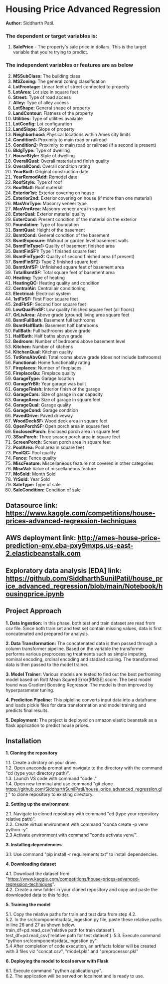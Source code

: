 # Housing Price Advanced Regression
**Author:** Siddharth Patil.  



### The dependent or target variables is:
1. **SalePrice** - The property's sale price in dollars. This is the target variable that you're trying to predict.

### The independent variables or features are as below
2. **MSSubClass:** The building class
3. **MSZoning:** The general zoning classification
4. **LotFrontage:** Linear feet of street connected to property
5. **LotArea:** Lot size in square feet
6. **Street:** Type of road access
7. **Alley:** Type of alley access
8. **LotShape:** General shape of property
9. **LandContour:** Flatness of the property
10. **Utilities:** Type of utilities available
11. **LotConfig:** Lot configuration
12. **LandSlope:** Slope of property
13. **Neighborhood:** Physical locations within Ames city limits
14. **Condition1:** Proximity to main road or railroad
14. **Condition2:** Proximity to main road or railroad (if a second is present)
15. **BldgType:** Type of dwelling
16. **HouseStyle:** Style of dwelling
17. **OverallQual:** Overall material and finish quality
18. **OverallCond:** Overall condition rating
20. **YearBuilt:** Original construction date
21. **YearRemodAdd:** Remodel date
22. **RoofStyle:** Type of roof
23. **RoofMatl:** Roof material
24. **Exterior1st:** Exterior covering on house
25. **Exterior2nd:** Exterior covering on house (if more than one material)
26. **MasVnrType:** Masonry veneer type
27. **MasVnrArea:** Masonry veneer area in square feet
28. **ExterQual:** Exterior material quality
29. **ExterCond:** Present condition of the material on the exterior
30. **Foundation:** Type of foundation
31. **BsmtQual:** Height of the basement
32. **BsmtCond:** General condition of the basement
33. **BsmtExposure:** Walkout or garden level basement walls
34. **BsmtFinType1:** Quality of basement finished area
35. **BsmtFinSF1:** Type 1 finished square feet
36. **BsmtFinType2:** Quality of second finished area (if present)
37. **BsmtFinSF2:** Type 2 finished square feet
38. **BsmtUnfSF:** Unfinished square feet of basement area
39. **TotalBsmtSF:** Total square feet of basement area
40.  **Heating:** Type of heating
41. **HeatingQC:** Heating quality and condition
42. **CentralAir:** Central air conditioning
43. **Electrical:** Electrical system
44. **1stFlrSF:** First Floor square feet
45. **2ndFlrSF:** Second floor square feet
46. **LowQualFinSF:** Low quality finished square feet (all floors)
47. **GrLivArea:** Above grade (ground) living area square feet
48. **BsmtFullBath:** Basement full bathrooms
49. **BsmtHalfBath:** Basement half bathrooms
50. **FullBath:** Full bathrooms above grade
51. **HalfBath:** Half baths above grade
52. **Bedroom:** Number of bedrooms above basement level
53. **Kitchen:** Number of kitchens
54. **KitchenQual:** Kitchen quality
55. **TotRmsAbvGrd:** Total rooms above grade (does not include bathrooms)
56. **Functional:** Home functionality rating
57. **Fireplaces:** Number of fireplaces
58. **FireplaceQu:** Fireplace quality
59. **GarageType:** Garage location
60. **GarageYrBlt:** Year garage was built
61. **GarageFinish:** Interior finish of the garage
62. **GarageCars:** Size of garage in car capacity
63. **GarageArea:** Size of garage in square feet
64. **GarageQual:** Garage quality
65. **GarageCond:** Garage condition
66. **PavedDrive:** Paved driveway
67. **WoodDeckSF:** Wood deck area in square feet
68. **OpenPorchSF:** Open porch area in square feet
69. **EnclosedPorch:** Enclosed porch area in square feet
70. **3SsnPorch:** Three season porch area in square feet
71. **ScreenPorch:** Screen porch area in square feet
72. **PoolArea:** Pool area in square feet
73. **PoolQC:** Pool quality
74. **Fence:** Fence quality
75. **MiscFeature:** Miscellaneous feature not covered in other categories
76. **MiscVal:** Value of miscellaneous feature
77. **MoSold:** Month Sold
78. **YrSold:** Year Sold
79. **SaleType:** Type of sale
80. **SaleCondition:** Condition of sale

## Datasource link: https://www.kaggle.com/competitions/house-prices-advanced-regression-techniques

## AWS deployment link: http://ames-house-price-prediction-env.eba-pxy9mxps.us-east-2.elasticbeanstalk.com

## Exploratory data analysis [EDA] link: https://github.com/SiddharthSunilPatil/house_price_advanced_regression/blob/main/Notebook/housingprice.ipynb

## Project Approach

**1. Data Ingestion:** In this phase, both test and train dataset are read from csv file. Since both train set and test set contain missing values, data is first concatenated and prepared for analysis.

**2. Data Transformation:** The concatenated data is then passed through a column transformer pipeline. Based on the variable the transformer performs various preprocessing treatments such as simple imputing, nominal encoding, ordinal encoding and stadard scaling. The transformed data is then passed to the model trainer.

**3. Model Trainer:** Various models are tested to find out the best perfroming model based on Rott Mean Squred Error[RMSE] score. The best model found was Gradient Boosting Regressor. The model is then improved by hyperparameter tuning.

**4. Prediciton Pipeline:** This pipleline converts input data into a dataframe and loads pickle files for data transformation and model training and predicts final results.

**5. Deployment:** The project is deployed on amazon elastic beanstalk as a flask application to predict house prices.

## Installation

**1. Cloning the repository**

1.1. Create a dirctory on your drive.  
1.2. Open anaconda prompt and navigate to the directory with the command "cd (type your directory path)".  
1.3. Launch VS code with command "code ."  
1.4. Open new terminal and use command "git clone https://github.com/SiddharthSunilPatil/house_price_advanced_regression.git
" to clone repository to existing directory.  
 
**2. Setting up the environment**  

2.1. Navigate to cloned repository with command "cd (type your repository relative path)".  
2.2. Create virtual environment with command "conda create -p venv python -y".  
2.3  Activate environment with command "conda activate venv/".  

**3. Installing dependencies**  

3.1. Use command "pip install -r requirements.txt" to install dependencies.  

**4. Downloading dataset**

4.1. Download the dataset from "https://www.kaggle.com/competitions/house-prices-advanced-regression-techniques".  
4.2. Create a new folder in your cloned repository and copy and paste the downloaded data to this folder.    

**5. Training the model**  

5.1. Copy the relative paths for train and test data from step 4.2.    
5.2. In the src/components/data_ingestion.py file, paste these relative paths in line 26 and 27 as shown below.  
            train_df=pd.read_csv('relative path for train dataset').  
            test_df=pd.read_csv('relative path for test dataset').
5.3. Execute command "python src/components/data_ingestion.py".  
5.4  After completion of code execution, an artifacts folder will be created with 3 files viz "concat.csv", "model.pkl" and "preprocessor.pkl"

**6. Deploying the model to local server with Flask**

6.1. Execute command "python application.py".  
6.2. The application will be served on localhost and is ready to use.  






